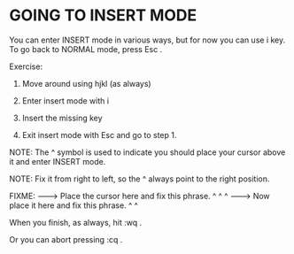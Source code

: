 # GOING TO INSERT MODE


You can enter INSERT mode in various ways, but for now you can use  i  key.
To go back to NORMAL mode, press Esc .

Exercise:

  1. Move around using hjkl (as always)

  2. Enter insert mode with  i  

  3. Insert the missing key

  4. Exit insert mode with  Esc  and go to step 1.


NOTE:
     The  ^  symbol is used to indicate you should place your cursor above it
     and enter INSERT mode.

NOTE:
     Fix it from right to left, so the  ^  always point to the right position.


FIXME:
---> Place the cursor here and fix this phrase.
                       ^            ^      ^
---> Now place it here and fix this phrase.
             ^        ^


When you finish, as always, hit <Esc> :wq <Enter>.

Or you can abort pressing <Esc> :cq <Enter>.
